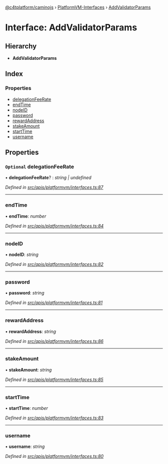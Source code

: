 [@c4tplatform/caminojs](../api.md) › [PlatformVM-Interfaces](../modules/platformvm_interfaces.md) › [AddValidatorParams](platformvm_interfaces.addvalidatorparams.md)

# Interface: AddValidatorParams

## Hierarchy

* **AddValidatorParams**

## Index

### Properties

* [delegationFeeRate](platformvm_interfaces.addvalidatorparams.md#optional-delegationfeerate)
* [endTime](platformvm_interfaces.addvalidatorparams.md#endtime)
* [nodeID](platformvm_interfaces.addvalidatorparams.md#nodeid)
* [password](platformvm_interfaces.addvalidatorparams.md#password)
* [rewardAddress](platformvm_interfaces.addvalidatorparams.md#rewardaddress)
* [stakeAmount](platformvm_interfaces.addvalidatorparams.md#stakeamount)
* [startTime](platformvm_interfaces.addvalidatorparams.md#starttime)
* [username](platformvm_interfaces.addvalidatorparams.md#username)

## Properties

### `Optional` delegationFeeRate

• **delegationFeeRate**? : *string | undefined*

*Defined in [src/apis/platformvm/interfaces.ts:87](https://github.com/chain4travel/caminojs/blob/8077d740/src/apis/platformvm/interfaces.ts#L87)*

___

###  endTime

• **endTime**: *number*

*Defined in [src/apis/platformvm/interfaces.ts:84](https://github.com/chain4travel/caminojs/blob/8077d740/src/apis/platformvm/interfaces.ts#L84)*

___

###  nodeID

• **nodeID**: *string*

*Defined in [src/apis/platformvm/interfaces.ts:82](https://github.com/chain4travel/caminojs/blob/8077d740/src/apis/platformvm/interfaces.ts#L82)*

___

###  password

• **password**: *string*

*Defined in [src/apis/platformvm/interfaces.ts:81](https://github.com/chain4travel/caminojs/blob/8077d740/src/apis/platformvm/interfaces.ts#L81)*

___

###  rewardAddress

• **rewardAddress**: *string*

*Defined in [src/apis/platformvm/interfaces.ts:86](https://github.com/chain4travel/caminojs/blob/8077d740/src/apis/platformvm/interfaces.ts#L86)*

___

###  stakeAmount

• **stakeAmount**: *string*

*Defined in [src/apis/platformvm/interfaces.ts:85](https://github.com/chain4travel/caminojs/blob/8077d740/src/apis/platformvm/interfaces.ts#L85)*

___

###  startTime

• **startTime**: *number*

*Defined in [src/apis/platformvm/interfaces.ts:83](https://github.com/chain4travel/caminojs/blob/8077d740/src/apis/platformvm/interfaces.ts#L83)*

___

###  username

• **username**: *string*

*Defined in [src/apis/platformvm/interfaces.ts:80](https://github.com/chain4travel/caminojs/blob/8077d740/src/apis/platformvm/interfaces.ts#L80)*
